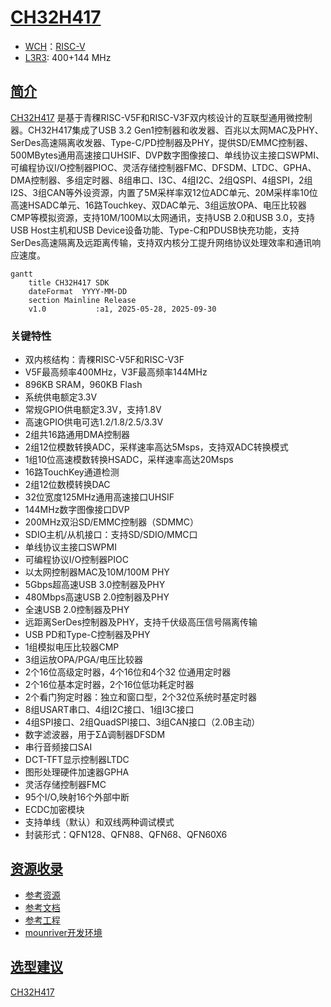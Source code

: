 ﻿# [CH32H417](https://github.com/SoCXin/CH32H417)

* [WCH](http://www.wch.cn/)：[RISC-V](https://github.com/SoCXin/RISC-V)
* [L3R3](https://github.com/SoCXin/Level): 400+144 MHz 

## [简介](https://github.com/SoCXin/CH32H417/wiki)

[CH32H417](https://www.wch.cn/products/CH32H417.html) 是基于青稞RISC-V5F和RISC-V3F双内核设计的互联型通用微控制器。CH32H417集成了USB 3.2 Gen1控制器和收发器、百兆以太网MAC及PHY、SerDes高速隔离收发器、Type-C/PD控制器及PHY，提供SD/EMMC控制器、500MBytes通用高速接口UHSIF、DVP数字图像接口、单线协议主接口SWPMI、可编程协议I/O控制器PIOC、灵活存储控制器FMC、DFSDM、LTDC、GPHA、DMA控制器、多组定时器、8组串口、I3C、4组I2C、2组QSPI、4组SPI，2组I2S、3组CAN等外设资源，内置了5M采样率双12位ADC单元、20M采样率10位高速HSADC单元、16路Touchkey、双DAC单元、3组运放OPA、电压比较器CMP等模拟资源，支持10M/100M以太网通讯，支持USB 2.0和USB 3.0，支持USB Host主机和USB Device设备功能、Type-C和PDUSB快充功能，支持SerDes高速隔离及远距离传输，支持双内核分工提升网络协议处理效率和通讯响应速度。

``` mermaid
gantt
    title CH32H417 SDK
    dateFormat  YYYY-MM-DD
    section Mainline Release
    v1.0           :a1, 2025-05-28, 2025-09-30
```

### 关键特性

* 双内核结构：青稞RISC-V5F和RISC-V3F
* V5F最高频率400MHz，V3F最高频率144MHz
* 896KB SRAM，960KB Flash
* 系统供电额定3.3V
* 常规GPIO供电额定3.3V，支持1.8V
* 高速GPIO供电可选1.2/1.8/2.5/3.3V
* 2组共16路通用DMA控制器
* 2组12位模数转换ADC，采样速率高达5Msps，支持双ADC转换模式
* 1组10位高速模数转换HSADC，采样速率高达20Msps
* 16路TouchKey通道检测
* 2组12位数模转换DAC
* 32位宽度125MHz通用高速接口UHSIF
* 144MHz数字图像接口DVP
* 200MHz双沿SD/EMMC控制器（SDMMC）
* SDIO主机/从机接口：支持SD/SDIO/MMC口
* 单线协议主接口SWPMI
* 可编程协议I/O控制器PIOC
* 以太网控制器MAC及10M/100M PHY
* 5Gbps超高速USB 3.0控制器及PHY
* 480Mbps高速USB 2.0控制器及PHY
* 全速USB 2.0控制器及PHY
* 远距离SerDes控制器及PHY，支持千伏级高压信号隔离传输
* USB PD和Type-C控制器及PHY
* 1组模拟电压比较器CMP
* 3组运放OPA/PGA/电压比较器
* 2个16位高级定时器，4个16位和4个32 位通用定时器
* 2个16位基本定时器，2个16位低功耗定时器
* 2个看门狗定时器：独立和窗口型，2个32位系统时基定时器
* 8组USART串口、4组I2C接口、1组I3C接口
* 4组SPI接口、2组QuadSPI接口、3组CAN接口（2.0B主动）
* 数字滤波器，用于ΣΔ调制器DFSDM
* 串行音频接口SAI
* DCT-TFT显示控制器LTDC
* 图形处理硬件加速器GPHA
* 灵活存储控制器FMC
* 95个I/O,映射16个外部中断
* ECDC加密模块
* 支持单线（默认）和双线两种调试模式
* 封装形式：QFN128、QFN88、QFN68、QFN60X6

## [资源收录](https://github.com/SoCXin)

* [参考资源](src/)
* [参考文档](docs/)
* [参考工程](project/)
* [mounriver开发环境](http://www.mounriver.com/download)

## [选型建议](https://github.com/SoCXin)

[CH32H417](https://github.com/SoCXin/CH32H417) 
